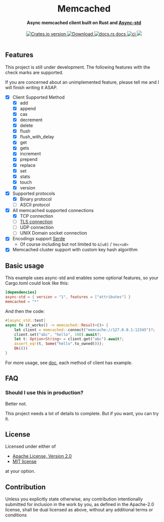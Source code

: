 <h1 align="center">Memcached</h1>
<div align="center">
 <strong>
   Async memcached client built on Rust and <a href="https://github.com/async-rs/async-std">Async-std</a>
 </strong>
</div>
<br />
<div align="center">
  <!-- Crates version -->
  <a href="https://crates.io/crates/memcached">
    <img src="https://img.shields.io/crates/v/memcached.svg?style=flat-square"
    alt="Crates.io version" />
  </a>
  <!-- Downloads -->
  <a href="https://crates.io/crates/memcached">
    <img src="https://img.shields.io/crates/d/memcached.svg?style=flat-square"
      alt="Download" />
  </a>
  <!-- docs.rs docs -->
  <a href="https://docs.rs/memcached">
    <img src="https://img.shields.io/badge/docs-latest-blue.svg?style=flat-square"
      alt="docs.rs docs" />
  </a>
  <!-- ci -->
  <a href="https://docs.rs/memcached">
    <img src="https://github.com/umonkey/memcached/workflows/Rust/badge.svg"
      alt="ci" />
  </a>
  <!-- coverage -->
  <a href="https://codecov.io/gh/liangyongrui/memcached">
    <img src="https://codecov.io/gh/liangyongrui/memcached/branch/master/graph/badge.svg" />
  </a>
</div>

<br/>

## Features

This project is still under development. The following features with the check marks are supported.

If you are concerned about an unimplemented feature, please tell me and I will finish writing it ASAP.

- [x] Client Supported Method
  - [x] add
  - [x] append
  - [x] cas
  - [x] decrement
  - [x] delete
  - [x] flush
  - [x] flush_with_delay
  - [x] get
  - [x] gets
  - [x] increment
  - [x] prepend
  - [x] replace
  - [x] set
  - [x] stats
  - [x] touch
  - [x] version
- [x] Supported protocols
  - [x] Binary protocol
  - [ ] ASCII protocol
- [x] All memcached supported connections
  - [x] TCP connection
  - [ ] [TLS connection](https://crates.io/crates/memcachd)
  - [ ] UDP connection
  - [ ] UNIX Domain socket connection
- [x] Encodings support [Serde](https://github.com/serde-rs/serde)
  - Of course including but not limited to `&[u8]` / `Vec<u8>`
- [x] Memcached cluster support with custom key hash algorithm

## Basic usage

This example uses async-std and enables some optional features, so your Cargo.toml could look like this:

```toml
[dependencies]
async-std = { version = "1", features = ["attributes"] }
memcached = "*"
```

And then the code:

```rust
#[async_std::test]
async fn it_works() -> memcached::Result<()> {
    let client = memcached::connect("memcache://127.0.0.1:12345")?;
    client.set("abc", "hello", 100).await?;
    let t: Option<String> = client.get("abc").await?;
    assert_eq!(t, Some("hello".to_owned()));
    Ok(())
}
```

For more usage, see [doc](https://docs.rs/memcached), each method of client has example.

## FAQ

### Should I use this in production?

Better not.

This project needs a lot of details to complete. But if you want, you can try it.

## License

Licensed under either of

- [Apache License, Version 2.0](LICENSE-APACHE)
- [MIT license](LICENSE-MIT)

at your option.

## Contribution

Unless you explicitly state otherwise, any contribution intentionally submitted
for inclusion in the work by you, as defined in the Apache-2.0 license, shall be
dual licensed as above, without any additional terms or conditions
